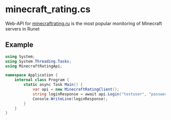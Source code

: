 # minecraft_rating.cs
Web-API for [minecraftrating.ru](https://minecraftrating.ru) is the most popular monitoring of Minecraft servers in Runet

## Example
```cs
using System;
using System.Threading.Tasks;
using MinecraftRatingApi;

namespace Application {
	internal class Program {
		static async Task Main() {
			var api = new MinecraftRatingClient();
			string loginResponse = await api.Login("testuser", "password123");
			Console.WriteLine(loginResponse);
		}
	}
}
```
